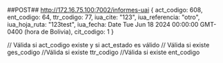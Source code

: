 ##POST##
http://172.16.75.100:7002/informes-uai
{
act_codigo: 608,
ent_codigo: 64, 
ttr_codigo: 77, 
iua_cite: "123", 
iua_referencia: "otro", 
iua_hoja_ruta: "123test", 
iua_fecha: Date Tue Jun 18 2024 00:00:00 GMT-0400 (hora de Bolivia), 
cit_codigo: 1 
}

// Válida si act_codigo existe y si act_estado es válido
// Válida si existe ges_codigo
//Válida si existe ttr_codigo
//Válida si existe ent_codigo
